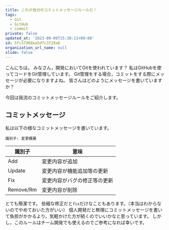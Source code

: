 ```yaml
---
title: これが自分のコミットメッセージルールだ！
tags:
  - Git
  - GitHub
  - commit
private: false
updated_at: '2023-09-09T15:30:11+09:00'
id: 5fc57988ea5d7c3729a6
organization_url_name: null
slide: false
---
```


こんにちは。
みなさん，開発においてGitを使われています？
私はGitHubを使ってコードをGit管理しています。
Git管理をする場合，コミットをする際にメッセージが必要になりますよね。
皆さんはどのようにメッセージを書いていますか？

今回は我流のコミットメッセージルールをご紹介します。

## コミットメッセージ

私は以下の様なコミットメッセージを書いています。

```text:commit message
識別子: 変更概要
```

| 識別子    | 意味                         |
| --------- | ---------------------------- |
| Add       | 変更内容が追加               |
| Update    | 変更内容が機能追加等の更新   |
| Fix       | 変更内容がバグの修正等の更新 |
| Remove/Rm | 変更内容が削除               |

とても簡潔です。
些細な修正だと`fix`だけなこともあります。（本当はわからないのでやめておいた方がいい）
個人開発だと無理にコミットメッセージを書いて負担がかかるより，気軽かけた方が続くのでいいかなと思っています。
しかし，このルールはチーム開発でも使えるのでご参考になれば幸いです。
